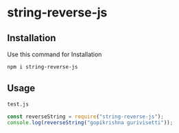 # string-reverse-js

## Installation
Use this command for Installation

``` bash
npm i string-reverse-js
```

## Usage
``` bash
test.js
```

```javascript
const reverseString = require("string-reverse-js");
console.log(reverseString("gopikrishna gurivisetti"));

```